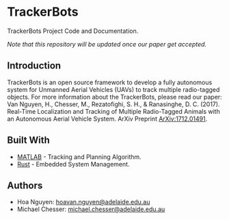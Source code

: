 # TrackerBots
TrackerBots Project Code and Documentation.

*Note that this repository will be updated once our paper get accepted.* 

## Introduction

TrackerBots is an open source framework to develop a fully autonomous system for Unmanned Aerial Vehicles (UAVs) to track multiple radio-tagged objects. For more information about the TrackerBots, please read our paper:  Van Nguyen, H., Chesser, M., Rezatofighi, S. H., & Ranasinghe, D. C. (2017). Real-Time Localization and Tracking of Multiple Radio-Tagged Animals with an Autonomous Aerial Vehicle System. ArXiv Preprint [ArXiv:1712.01491](https://arxiv.org/abs/1712.01491).

## Built With

* [MATLAB](https://mathworks.com/) - Tracking and Planning Algorithm.
* [Rust](https://www.rust-lang.org/en-US/) - Embedded System Management. 


## Authors

* Hoa Nguyen: hoavan.nguyen@adelaide.edu.au
* Michael Chesser: michael.chesser@adelaide.edu.au

